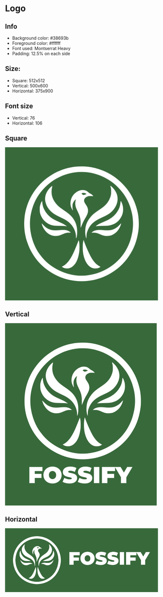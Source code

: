 # Logo

## Info

- Background color: #38693b
- Foreground color: #ffffff
- Font used: Montserrat Heavy
- Padding: 12.5% on each side

## Size:

- Square: 512x512
- Vertical: 500x600
- Horizontal: 375x900

## Font size

- Vertical: 76
- Horizontal: 106

## Square
![square](Logo.png)

## Vertical
![vertical](Logo-vertical.png)

## Horizontal

![horizontal](Logo-horizontal.png) 
